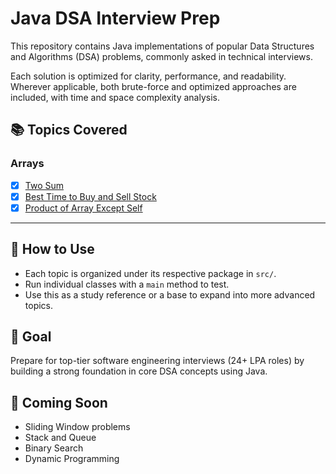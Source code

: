 # Java DSA Interview Prep

This repository contains Java implementations of popular Data Structures and Algorithms (DSA) problems, commonly asked in technical interviews.

Each solution is optimized for clarity, performance, and readability. Wherever applicable, both brute-force and optimized approaches are included, with time and space complexity analysis.

## 📚 Topics Covered

### Arrays
- [x] [Two Sum](https://leetcode.com/problems/two-sum/)
- [x] [Best Time to Buy and Sell Stock](https://leetcode.com/problems/best-time-to-buy-and-sell-stock/)
- [x] [Product of Array Except Self](https://leetcode.com/problems/product-of-array-except-self/)

---

## 🧠 How to Use
- Each topic is organized under its respective package in `src/`.
- Run individual classes with a `main` method to test.
- Use this as a study reference or a base to expand into more advanced topics.

## 🚀 Goal
Prepare for top-tier software engineering interviews (24+ LPA roles) by building a strong foundation in core DSA concepts using Java.

## 📌 Coming Soon
- Sliding Window problems
- Stack and Queue
- Binary Search
- Dynamic Programming

